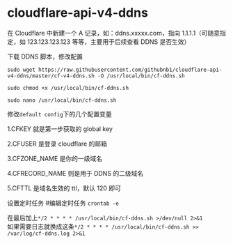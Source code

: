 # cloudflare-api-v4-ddns

在 Cloudflare 中新建一个 A 记录，如：ddns.xxxxx.com，指向 1.1.1.1（可随意指定，如 123.123.123.123 等等，主要用于后续查看 DDNS 是否生效）

下载 DDNS 脚本，修改配置  
```
sudo wget https://raw.githubusercontent.com/githubnb1/cloudflare-api-v4-ddns/master/cf-v4-ddns.sh -O /usr/local/bin/cf-ddns.sh

sudo chmod +x /usr/local/bin/cf-ddns.sh

sudo nano /usr/local/bin/cf-ddns.sh
```  
修改`default config`下的几个配置变量  

1.CFKEY 就是第一步获取的 global key

2.CFUSER 是登录 cloudflare 的邮箱

3.CFZONE_NAME 是你的一级域名

4.CFRECORD_NAME 则是用于 DDNS 的二级域名

5.CFTTL 是域名生效的 ttl，默认 120 即可

设置定时任务
#编辑定时任务
`crontab -e`  

在最后加上`*/2 * * * * /usr/local/bin/cf-ddns.sh >/dev/null 2>&1`  
如果需要日志就换成这条`*/2 * * * * /usr/local/bin/cf-ddns.sh >> /var/log/cf-ddns.log 2>&1`  
